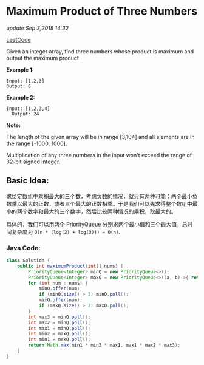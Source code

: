 # Maximum Product of Three Numbers

_update Sep 3,2018 14:32_

[LeetCode](https://leetcode.com/problems/maximum-product-of-three-numbers/description/)

Given an integer array, find three numbers whose product is maximum and output the maximum product.

**Example 1:**

```text
Input: [1,2,3]
Output: 6
```

**Example 2:**

```text
Input: [1,2,3,4]
  Output: 24
```

**Note:**

The length of the given array will be in range \[3,104\] and all elements are in the range \[-1000, 1000\].

Multiplication of any three numbers in the input won't exceed the range of 32-bit signed integer.

## Basic Idea:

求给定数组中乘积最大的三个数，考虑负数的情况，就只有两种可能：两个最小负数乘以最大的正数，或者三个最大的正数相乘。于是我们可以先求得整个数组中最小的两个数字和最大的三个数字，然后比较两种情况的乘积，取最大的。

具体的，我们可以用两个 PriorityQueue 分别求两个最小值和三个最大值，总时间复杂度为 `O(n * (log(2) + log(3))) = O(n)`.

### Java Code:

```java
class Solution {
    public int maximumProduct(int[] nums) {
        PriorityQueue<Integer> minQ = new PriorityQueue<>();
        PriorityQueue<Integer> maxQ = new PriorityQueue<>((a, b)->{ return Integer.compare(b, a); });
        for (int num : nums) {
            minQ.offer(num);
            if (minQ.size() > 3) minQ.poll();
            maxQ.offer(num);
            if (maxQ.size() > 2) maxQ.poll();
        }
        int max3 = minQ.poll();
        int max2 = minQ.poll();
        int max1 = minQ.poll();
        int min2 = maxQ.poll();
        int min1 = maxQ.poll();
        return Math.max(min1 * min2 * max1, max1 * max2 * max3);
    }
}
```

